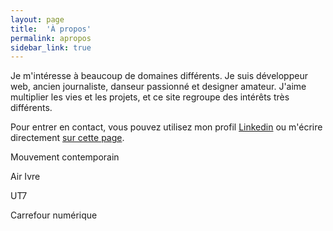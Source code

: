 ```yaml
---
layout: page
title:  'À propos'
permalink: apropos
sidebar_link: true
---
```


Je m'intéresse à beaucoup de domaines différents.
Je suis développeur web, ancien journaliste, danseur passionné et designer amateur. J'aime multiplier les vies et les projets, et ce site regroupe des intérêts très différents.

Pour entrer en contact, vous pouvez utilisez mon profil <a href="https://fr.linkedin.com/in/remymaucourt" target="_blank">Linkedin</a> ou m'écrire directement [sur cette page](contact.md).

Mouvement contemporain

Air Ivre

UT7

Carrefour numérique

